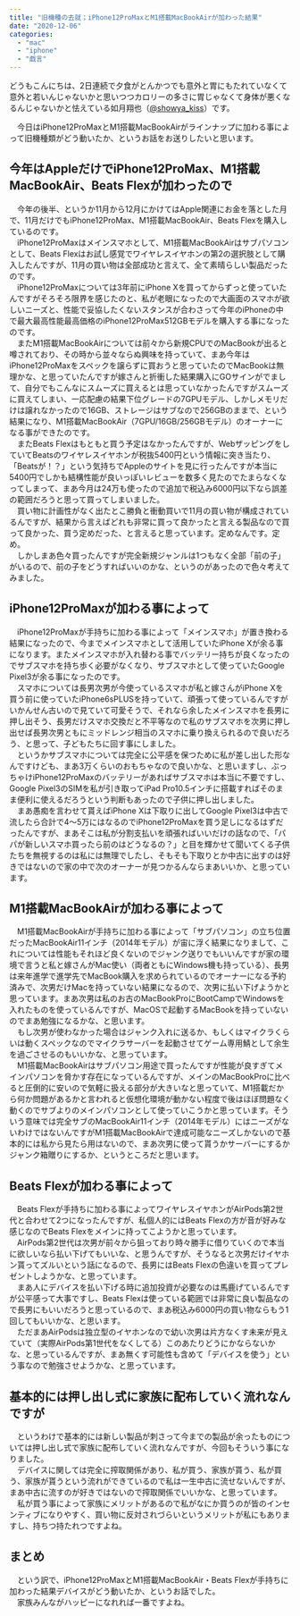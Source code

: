 ```yaml
---
title: "旧機種の去就；iPhone12ProMaxとM1搭載MacBookAirが加わった結果"
date: "2020-12-06"
categories: 
  - "mac"
  - "iphone"
  - "戯言"
---
```


どうもこんにちは、2日連続で夕食がとんかつでも意外と胃にもたれていなくて意外と若いんじゃないかと思いつつカロリーの多さに胃じゃなくて身体が悪くなるんじゃないかと怯えている如月翔也（[@showya\_kiss](http://twitter.com/showya_kiss)）です。  
  
　今日はiPhone12ProMaxとM1搭載MacBookAirがラインナップに加わる事によって旧機種類がどう動いたか、というお話をお送りしたいと思います。  

## 今年はAppleだけでiPhone12ProMax、M1搭載MacBookAir、Beats Flexが加わったので

　今年の後半、というか11月から12月にかけてはApple関連にお金を落とした月で、11月だけでもiPhone12ProMax、M1搭載MacBookAir、Beats Flexを購入しているのです。  
　iPhone12ProMaxはメインスマホとして、M1搭載MacBookAirはサブパソコンとして、Beats Flexはお試し感覚でワイヤレスイヤホンの第2の選択肢として購入したんですが、11月の買い物は全部成功と言えて、全て素晴らしい製品だったのです。  
　iPhone12ProMaxについては3年前にiPhone Xを買ってからずっと使っていたんですがそろそろ限界を感じたのと、私が老眼になったので大画面のスマホが欲しいニーズと、性能で妥協したくないスタンスが合わさって今年のiPhoneの中で最大最高性能最高価格のiPhone12ProMax512GBモデルを購入する事になったのです。  
　またM1搭載MacBookAirについては前々から新規CPUでのMacBookが出ると噂されており、その時から並々ならぬ興味を持っていて、まあ今年はiPhone12ProMaxをスペックを譲らずに買おうと思っていたのでMacBookは無理かな、と思っていたんですが嫁さんと折衝した結果購入にGOサインがでまして、自分でもこんなにスムーズに買えるとは思っていなかったんですがスムーズに買えてしまい、一応配慮の結果下位グレードの7GPUモデル、しかしメモリだけは譲れなかったので16GB、ストレージはサブなので256GBのままで、という結果になり、M1搭載MacBookAir（7GPU/16GB/256GBモデル）のオーナーになる事ができたのです。  
　またBeats Flexはもともと買う予定はなかったんですが、WebザッピングをしていてBeatsのワイヤレスイヤホンが税抜5400円という情報に突き当たり、「Beatsが！？」という気持ちでAppleのサイトを見に行ったんですが本当に5400円でしかも結構性能が良いっぽいレビューを数多く見たのでたまらなくなってしまって、まあ今月は24万も使ったので追加で税込み6000円以下なら誤差の範囲だろうと思って買ってしまいました。  
　買い物に計画性がなく出たとこ勝負と衝動買いで11月の買い物が構成されているんですが、結果から言えばどれも非常に買って良かったと言える製品なので買って良かった、買う定めだった、と言えると思っています。定めなんです。定め。  
　しかしまあ色々買ったんですが完全新規ジャンルは1つもなく全部「前の子」がいるので、前の子をどうすればいいのかな、というのがあったので色々考えてみました。  

## iPhone12ProMaxが加わる事によって

　iPhone12ProMaxが手持ちに加わる事によって「メインスマホ」が置き換わる結果になったので、今までメインスマホとして活用していたiPhone Xが余る事になります。またメインスマホが入れ替わる事でバッテリー持ちが良くなったのでサブスマホを持ち歩く必要がなくなり、サブスマホとして使っていたGoogle Pixel3が余る事になったのです。  
　スマホについては長男次男が今使っているスマホが私と嫁さんがiPhone Xを買う前に使っていたiPhone6sPLUSを持っていて、頑張って使っているんですがいかんせん古いので見ていて可愛そうで、それなら余したメインスマホを長男に押し出そう、長男だけスマホ交換だと不平等なので私のサブスマホを次男に押し出せば長男次男ともにミッドレンジ相当のスマホに乗り換えられるので良いだろう、と思って、子どもたちに回す事にしました。  
　というかサブスマホについては完全に公平感を保つために私が差し出した形なんですけども、まあ3万くらいのおもちゃなので良いかな、と思いますし、ぶっちゃけiPhone12ProMaxのバッテリーがあればサブスマホは本当に不要ですし、Google Pixel3のSIMを私が引き取ってiPad Pro10.5インチに搭載すればそのまま便利に使えるだろうという判断もあったので子供に押し出しました。  
　まあ愚痴を言わせて貰えばiPhone Xは下取りに出してGoogle Pixel3は中古で流したら合計で4〜5万にはなるのでiPhone12ProMaxを買う足しになるはずだったんですが、まあそこは私が分割支払いを頑張ればいいだけの話なので、「パパが新しいスマホ買ったら前のはどうなるの？」と目を輝かせて聞いてくる子供たちを無視するのは私には無理でしたし、そもそも下取りとか中古に出すのは好きではないので家の中で次のオーナーが見つかるんならまあいいか、と思っています。  

## M1搭載MacBookAirが加わる事によって

　M1搭載MacBookAirが手持ちに加わる事によって「サブパソコン」の立ち位置だったMacBookAir11インチ（2014年モデル）が宙に浮く結果になりまして、これについては性能もそれほど良くないのでジャンク送りでもいいんですが家の環境で言うと私と嫁さんがMac使い（両者ともにWindows機も持っている）、長男は来年進学で進学先でMacBook購入を求められているのでオーナーになる予約済みで、次男だけMacを持っていない結果になるので、次男に払い下げようかと思っています。まあ次男は私のお古のMacBookProにBootCampでWindowsを入れたものを使っているんですが、MacOSで起動するMacBookを持っていないのでまあ勉強になるかな、と思います。  
　もし次男が使わなかった場合はジャンク入れに送るか、もしくはマイクラくらいは動くスペックなのでマイクラサーバーを起動させてゲーム専用鯖として余生を過ごさせるのもいいかな、と思っています。  
　M1搭載MacBookAirはサブパソコン用途で買ったんですが性能が良すぎてメインパソコンを脅かす存在になっているんですが、メインのMacBookProに比べると圧倒的に安いので気軽に扱える部分が大きいなと思っていて、M1搭載だから何か問題があるかと言われると仮想化環境が動かない程度で後はほぼ問題なく動くのでサブよりのメインパソコンとして使っていこうかと思っています。そういう意味では完全サブのMacBookAir11インチ（2014年モデル）にはニーズがないわけではないんですがM1搭載MacBookAirで達成可能なニーズしかないので基本的には私から見たら用はないので、まあ次男に使って貰うかサーバーにするかジャンク箱贈りにするか、というところだと思います。  

## Beats Flexが加わる事によって

　Beats Flexが手持ちに加わる事によってワイヤレスイヤホンがAirPods第2世代と合わせて2つになったんですが、私個人的にはBeats Flexの方が音が好みな感じなのでBeats Flexをメインに持ってこようかと思っています。  
　AirPods第2世代は次男が前々から狙っており時々勝手に借りていくので本当に欲しいなら払い下げてもいいな、と思うんですが、そうなると次男だけイヤホン貰ってズルいという話になるので、長男にはBeats Flexの色違いを買ってプレゼントしようかな、と思っています。  
　まあ人にデバイスを払い下げる時に追加投資が必要なのは馬鹿げているんですが公平感って大事ですし、Beats Flexは使っている範囲では非常に良い製品なので長男にもいいだろうと思っているので、まあ税込み6000円の買い物ならもう1回してもいいかな、と思います。  
　ただまあAirPodsは独立型のイヤホンなので幼い次男は片方なくす未来が見えていて（実際AirPods第1世代をなくしてる）このあたりどうにかならないかな、と思っているんですが、まあ無くす可能性も含めて「デバイスを使う」という事なので勉強させようかな、と思っています。  

## 基本的には押し出し式に家族に配布していく流れなんですが

　というわけで基本的には新しい製品が刺さって今までの製品が余ったものについては押し出し式で家族に配布していく流れなんですが、今回もそういう事になりました。  
　デバイスに関しては完全に搾取関係があり、私が買う、家族が貰う、私が買う、家族が貰うという流れができているので私は一生中古に流せないんですが、まあ中古に流すのが好きではないので搾取関係でいいかな、と思っています。  
　私が買う事によって家族にメリットがあるので私がなにか買うのが皆のインセンティブになりやすく、買い物に反対されづらいというメリットが私にもありますし、持ちつ持たれつですよね。  

## まとめ

　という訳で、iPhone12ProMaxとM1搭載MacBookAir・Beats Flexが手持ちに加わった結果デバイスがどう動いたか、というお話でした。  
　家族みんながハッピーになれれば一番ですよね。
